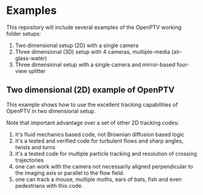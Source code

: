 # Examples


This repository will include several examples of the OpenPTV working folder setups:

1. Two dimensional setup (2D) with a single camera [](2D_jet/)
2. Three dimensional (3D) setup with 4 cameras, multiple-media (air-glass-water)
3. Three dimensional setup with a single camera and mirror-based four-view splitter


## Two dimensional (2D) example of OpenPTV


This example shows how to use the excellent tracking capabilities of OpenPTV in two dimensional setup. 

Note that important advantage over a set of other 2D tracking codes:  
1. it's  fluid mechanics based code, not Brownian diffusion based logic  
2. it's a tested and verified code for turbulent flows and sharp angles, twists and turns  
3. it's a tested code for multiple particle tracking and resolution of crossing trajectories  
4. one can work with the camera not necessarily aligned perpendicular to the imaging axis or parallel to the flow field.  
5. one can track a mouse, mutliple moths, ears of bats, fish and even pedestrians with this code.   
